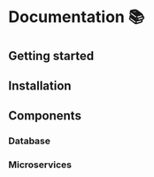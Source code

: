 # Documentation 📚

## Getting started

## Installation

## Components

### Database

### Microservices